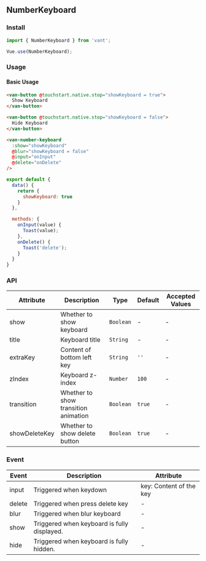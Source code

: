 ## NumberKeyboard

### Install
``` javascript
import { NumberKeyboard } from 'vant';

Vue.use(NumberKeyboard);
```

### Usage

#### Basic Usage

```html
<van-button @touchstart.native.stop="showKeyboard = true">
  Show Keyboard
</van-button>

<van-button @touchstart.native.stop="showKeyboard = false">
  Hide Keyboard
</van-button>

<van-number-keyboard
  :show="showKeyboard"
  @blur="showKeyboard = false"
  @input="onInput"
  @delete="onDelete"
/>
```

```javascript
export default {
  data() {
    return {
      showKeyboard: true
    }
  },

  methods: {
    onInput(value) {
      Toast(value);
    },
    onDelete() {
      Toast('delete');
    }
  }
}
```

### API

| Attribute | Description | Type | Default | Accepted Values |
|-----------|-----------|-----------|-------------|-------------|
| show | Whether to show keyboard | `Boolean` | - | - |
| title | Keyboard title | `String` | - | - |
| extraKey | Content of bottom left key | `String` | `''` | - |
| zIndex | Keyboard z-index | `Number` | `100` | - |
| transition | Whether to show transition animation | `Boolean` | `true` | - |
| showDeleteKey | Whether to show delete button | `Boolean` | `true` | - |

### Event

| Event | Description | Attribute |
|-----------|-----------|-----------|
| input | Triggered when keydown | key: Content of the key |
| delete | Triggered when press delete key | - |
| blur | Triggered when blur keyboard | - |
| show | Triggered when keyboard is fully displayed. | - |
| hide | Triggered when keyboard is fully hidden. | - |
